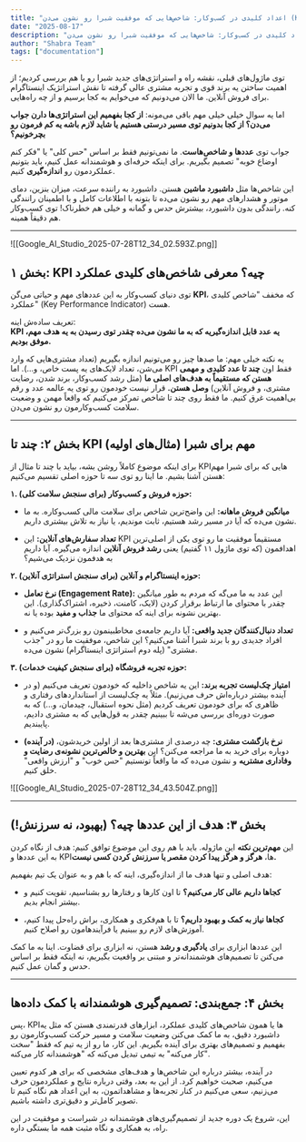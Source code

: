 ```yaml
---
title: "اعداد کلیدی در کسب‌وکار: شاخص‌هایی که موفقیت شبرا رو نشون می‌دن (KPIs)"
date: "2025-08-17"
description: "توضیحات مقاله **اعداد کلیدی در کسب‌وکار: شاخص‌هایی که موفقیت شبرا رو نشون می‌دن (KPIs)**"
author: "Shabra Team"
tags: ["documentation"]
---
```


توی ماژول‌های قبلی، نقشه راه و استراتژی‌های جدید شبرا رو با هم بررسی کردیم؛ از اهمیت ساختن یه برند قوی و تجربه مشتری عالی گرفته تا نقش استراتژیک اینستاگرام برای فروش آنلاین. ما الان می‌دونیم که می‌خوایم به کجا برسیم و از چه راه‌هایی.

اما یه سوال خیلی خیلی مهم باقی می‌مونه: **از کجا بفهمیم این استراتژی‌ها دارن جواب می‌دن؟ از کجا بدونیم توی مسیر درستی هستیم یا شاید لازم باشه یه کم فرمون رو بچرخونیم؟**

جواب توی **عددها و شاخص‌هاست**. ما نمی‌تونیم فقط بر اساس "حس کلی" یا "فکر کنم اوضاع خوبه" تصمیم بگیریم. برای اینکه حرفه‌ای و هوشمندانه عمل کنیم، باید بتونیم عملکردمون رو **اندازه‌گیری** کنیم.

این شاخص‌ها مثل **داشبورد ماشین** هستن. داشبورد به راننده سرعت، میزان بنزین، دمای موتور و هشدارهای مهم رو نشون می‌ده تا بتونه با اطلاعات کامل و با اطمینان رانندگی کنه. رانندگی بدون داشبورد، بیشترش حدس و گمانه و خیلی هم خطرناک! توی کسب‌وکار هم دقیقاً همینه.

---
![[Google_AI_Studio_2025-07-28T12_34_02.593Z.png]]
## **بخش ۱: KPI چیه؟ معرفی شاخص‌های کلیدی عملکرد**

توی دنیای کسب‌وکار به این عددهای مهم و حیاتی می‌گن **KPI**، که مخفف "شاخص کلیدی عملکرد" (Key Performance Indicator) هست.

تعریف ساده‌ش اینه:  
**KPI یه عدد قابل اندازه‌گیریه که به ما نشون می‌ده چقدر توی رسیدن به یه هدف مهم، موفق بودیم.**

یه نکته خیلی مهم: ما صدها چیز رو می‌تونیم اندازه بگیریم (تعداد مشتری‌هایی که وارد می‌شن، تعداد لایک‌های یه پست خاص، و...). اما KPI فقط اون **چند تا عدد کلیدی و مهمی هستن که مستقیماً به هدف‌های اصلی ما** (مثل رشد کسب‌وکار، برند شدن، رضایت مشتری، و فروش آنلاین) **وصل هستن.** قرار نیست خودمون رو توی یه عالمه عدد و رقم بی‌اهمیت غرق کنیم. ما فقط روی چند تا شاخص تمرکز می‌کنیم که واقعاً مهمن و وضعیت سلامت کسب‌وکارمون رو نشون می‌دن.


---

## **بخش ۲: چند تا KPI مهم برای شبرا (مثال‌های اولیه)**

برای اینکه موضوع کاملاً روشن بشه، بیاید با چند تا مثال از KPIهایی که برای شبرا مهم هستن آشنا بشیم. ما اینا رو توی سه تا حوزه اصلی تقسیم می‌کنیم:

**۱. حوزه فروش و کسب‌وکار (برای سنجش سلامت کلی):**

- **میانگین فروش ماهانه:** این واضح‌ترین شاخص برای سلامت مالی کسب‌وکاره. به ما نشون می‌ده که آیا در مسیر رشد هستیم، ثابت موندیم، یا نیاز به تلاش بیشتری داریم.
    
- **تعداد سفارش‌های آنلاین:** این KPI مستقیماً موفقیت ما رو توی یکی از اصلی‌ترین اهدافمون (که توی ماژول ۱۱ گفتیم) یعنی **رشد فروش آنلاین** اندازه می‌گیره. آیا داریم به هدفمون نزدیک می‌شیم؟
    

**۲. حوزه اینستاگرام و آنلاین (برای سنجش استراتژی آنلاین):**

- **نرخ تعامل (Engagement Rate):** این عدد به ما می‌گه که مردم به طور میانگین چقدر با محتوای ما ارتباط برقرار کردن (لایک، کامنت، ذخیره، اشتراک‌گذاری). این بهترین نشونه برای اینه که محتوای ما **جذاب و مفید** بوده یا نه.
    
- **تعداد دنبال‌کنندگان جدید واقعی:** آیا داریم جامعه‌ی مخاطبینمون رو بزرگ‌تر می‌کنیم و افراد جدیدی رو با برند شبرا آشنا می‌کنیم؟ این شاخص، موفقیت ما رو در "جذب مشتری" (پله دوم استراتژی اینستاگرام) نشون می‌ده.
    

**۳. حوزه تجربه فروشگاه (برای سنجش کیفیت خدمات):**

- **امتیاز چک‌لیست تجربه برند:** این یه شاخص داخلیه که خودمون تعریف می‌کنیم (و در آینده بیشتر درباره‌اش حرف می‌زنیم). مثلاً یه چک‌لیست از استانداردهای رفتاری و ظاهری که برای خودمون تعریف کردیم (مثل نحوه استقبال، چیدمان، و...) که به صورت دوره‌ای بررسی می‌شه تا ببینیم چقدر به قول‌هایی که به مشتری دادیم، پایبندیم.
    
- **(در آینده) نرخ بازگشت مشتری:** چه درصدی از مشتری‌ها بعد از اولین خریدشون، دوباره برای خرید به ما مراجعه می‌کنن؟ این **بهترین و خالص‌ترین نشونه‌ی رضایت و وفاداری مشتریه** و نشون می‌ده که ما واقعاً تونستیم "حس خوب" و "ارزش واقعی" خلق کنیم.
    
![[Google_AI_Studio_2025-07-28T12_34_43.504Z.png]]

---

## **بخش ۳: هدف از این عددها چیه؟ (بهبود، نه سرزنش!)**

این **مهم‌ترین نکته** این ماژوله. باید با هم روی این موضوع توافق کنیم: هدف از نگاه کردن به این عددها و KPIها، **هرگز و هرگز پیدا کردن مقصر یا سرزنش کردن کسی نیست.**

هدف اصلی و تنها هدف ما از اندازه‌گیری، اینه که با هم و به عنوان یک تیم بفهمیم:

- **کجاها داریم عالی کار می‌کنیم؟** تا اون کارها و رفتارها رو بشناسیم، تقویت کنیم و بیشتر انجام بدیم.
    
- **کجاها نیاز به کمک و بهبود داریم؟** تا با هم‌فکری و همکاری، براش راه‌حل پیدا کنیم، آموزش‌های لازم رو ببینیم یا فرآیندهامون رو اصلاح کنیم.
    

این عددها ابزاری برای **یادگیری و رشد** هستن، نه ابزاری برای قضاوت. اینا به ما کمک می‌کنن تا تصمیم‌های هوشمندانه‌تر و مبتنی بر واقعیت بگیریم، نه اینکه فقط بر اساس حدس و گمان عمل کنیم.

---

## **بخش ۴: جمع‌بندی: تصمیم‌گیری هوشمندانه با کمک داده‌ها**

پس، KPIها یا همون شاخص‌های کلیدی عملکرد، ابزارهای قدرتمندی هستن که مثل یه داشبورد دقیق، به ما کمک می‌کنن وضعیت سلامت و مسیر حرکت کسب‌وکارمون رو بفهمیم و تصمیم‌های بهتری برای آینده بگیریم. این کار، ما رو از یه تیم که فقط "سخت کار می‌کنه" به تیمی تبدیل می‌کنه که "هوشمندانه کار می‌کنه".

در آینده، بیشتر درباره این شاخص‌ها و هدف‌های مشخصی که برای هر کدوم تعیین می‌کنیم، صحبت خواهیم کرد. از این به بعد، وقتی درباره نتایج و عملکردمون حرف می‌زنیم، سعی می‌کنیم در کنار تجربه‌ها و مشاهداتمون، به این اعداد هم نگاه کنیم تا تصویر کامل‌تر و دقیق‌تری داشته باشیم.

این، شروع یک دوره جدید از تصمیم‌گیری‌های هوشمندانه در شبراست و موفقیت در این راه، به همکاری و نگاه مثبت همه ما بستگی داره.